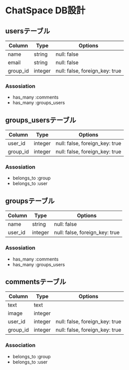 # ChatSpace DB設計
## usersテーブル
|Column|Type|Options|
|------|----|-------|
|name|string|null: false|
|email|string|null: false|
|group_id|integer|null: false, foreign_key: true|
### Assosiation
- has_many :comments
- has_many :groups_users

## groups_usersテーブル
|Column|Type|Options|
|------|----|-------|
|user_id|integer|null: false, foreign_key: true|
|group_id|integer|null: false, foreign_key: true|
### Assosiation
- belongs_to :group
- belongs_to :user

## groupsテーブル
|Column|Type|Options|
|------|----|-------|
|name|string|null: false|
|user_id|integer|null: false, foreign_key: true|
### Assosiation
- has_many :comments
- has_many :groups_users

## commentsテーブル
|Column|Type|Options|
|------|----|-------|
|text|text||
|image|integer||
|user_id|integer|null: false, foreign_key: true|
|group_id|integer|null: false, foreign_key: true|
### Association
- belongs_to :group
- belongs_to :user
